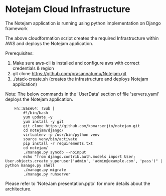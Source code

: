 # Notejam Cloud Infrastructure
The Notejam application is running using python implementation on Django framework

The above cloudformation script creates the required Infrastructure within AWS and deploys the Notejam application.

Prerequisites:
1) Make sure aws-cli is installed and configure aws with correct credentials & region
2) git clone https://github.com/prasannatumu/Notejam.git
3) ./stack-create.sh    (creates the infrastructure and deploys Notejam application)

Note:
The below commands in the 'UserData' section of file 'servers.yaml' deploys the Notejam application.

        Fn::Base64: !Sub |
            #!/bin/bash
            yum update -y
            yum install -y git
            git clone https://github.com/komarserjio/notejam.git
            cd notejam/django/
            virtualenv -p /usr/bin/python venv
            source venv/bin/activate
            pip install -r requirements.txt
            cd notejam/
            ./manage.py syncdb --noinput
            echo "from django.contrib.auth.models import User; User.objects.create_superuser('admin', 'admin@example.com', 'pass')" | python manage.py shell
            ./manage.py migrate
            ./manage.py runserver

Please refer to 'NoteJam presentation.pptx' for more details about the architecture.
